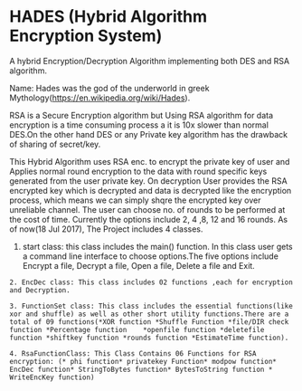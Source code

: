# HADES (Hybrid Algorithm Encryption System)

A hybrid Encryption/Decryption Algorithm implementing both DES and RSA algorithm.

Name: Hades was the god of the underworld in greek Mythology(https://en.wikipedia.org/wiki/Hades).

RSA is a Secure Encryption algorithm but Using RSA algorithm for data encryption is a time consuming process a it is 10x slower than normal DES.On the other hand DES or any Private key algorithm has the drawback of sharing of secret/key.

This Hybrid Algorithm uses RSA enc. to encrypt the private key of user and Applies normal round encryption to the data with round specific keys generated from the user private key. On decryption User provides the RSA encrypted key which is decrypted and data is decrypted like the encryption process, which means we can simply shqre the encrypted key over unreliable channel. 
The user can choose no. of rounds to be performed at the cost of time. Currently the options include 2, 4 ,8, 12 and 16 rounds. 
As of now(18 Jul 2017), The Project includes 4 classes.
   
   1. start class: this class includes the main() function. In this class user gets a command line interface to choose     options.The five options include Encrypt a file, Decrypt a file, Open a file, Delete a file and Exit.
    
    2. EncDec class: This class includes 02 functions ,each for encryption and Decryption.
    
    3. FunctionSet class: This class includes the essential functions(like xor and shuffle) as well as other short utility functions.There are a total of 09 functions(*XOR function *Shuffle Function *file/DIR check function *Percentage function    *openfile function *deletefile function *shiftkey function *rounds function *EstimateTime function).
    
    4. RsaFunctionClass: This Class Contains 06 Functions for RSA encryption: (* phi function* privatekey Function* modpow function* EncDec function* StringToBytes function* BytesToString function * WriteEncKey function)
